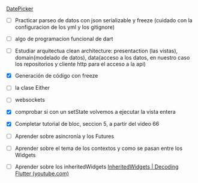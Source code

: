 [DatePicker](https://www.udemy.com/course/draft/2639748/learn/lecture/16881180#overview)

- [ ] Practicar parseo de datos con json serializable y freeze (cuidado con la configuracion de los yml y los gitignore)

- [ ] algo de programacion funcional de dart

- [ ] Estudiar arquitectua clean architecture: presentaction (las vistas), domain(modelado de datos), data(acceso a los datos, en nuestro caso los repositorios y cliente http para el acceso a la api)

- [x] Generación de código con freeze

- [ ] la clase Either

- [ ] websockets

- [x] comprobar si con un setState volvemos a ejecutar la vista entera

- [x] Completar tutorial de bloc, seccion 5, a partir del video 66

- [ ] Aprender sobre asincronía y los Futures

- [ ] Aprender sobre el tema de los contextos y como se pasan entre los Widgets

- [ ] Aprender sobre los inheritedWidgets [InheritedWidgets | Decoding Flutter (youtube.com)](https://www.youtube.com/watch?v=og-vJqLzg2c)


